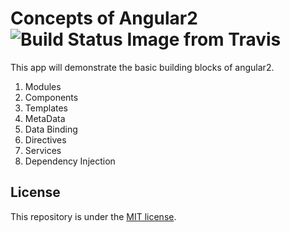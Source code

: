 # Concepts of Angular2 ![Build Status Image from Travis](https://travis-ci.org/sairaghavak/concepts-of-angular2.svg?branch=master)

This app will demonstrate the basic building blocks of angular2.

1. Modules
2. Components
3. Templates
4. MetaData
5. Data Binding
6. Directives
7. Services
8. Dependency Injection

## License

This repository is under the [MIT license](./LICENSE).




